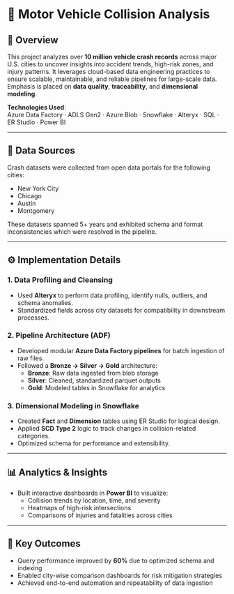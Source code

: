 # 🚦 Motor Vehicle Collision Analysis

## 📌 Overview
This project analyzes over **10 million vehicle crash records** across major U.S. cities to uncover insights into accident trends, high-risk zones, and injury patterns. It leverages cloud-based data engineering practices to ensure scalable, maintainable, and reliable pipelines for large-scale data. Emphasis is placed on **data quality**, **traceability**, and **dimensional modeling**.

**Technologies Used**:  
Azure Data Factory · ADLS Gen2 · Azure Blob · Snowflake · Alteryx · SQL · ER Studio · Power BI

---

## 📂 Data Sources
Crash datasets were collected from open data portals for the following cities:
- New York City
- Chicago
- Austin
- Montgomery

These datasets spanned 5+ years and exhibited schema and format inconsistencies which were resolved in the pipeline.

---

## ⚙️ Implementation Details

### 1. Data Profiling and Cleansing
- Used **Alteryx** to perform data profiling, identify nulls, outliers, and schema anomalies.
- Standardized fields across city datasets for compatibility in downstream processes.

### 2. Pipeline Architecture (ADF)
- Developed modular **Azure Data Factory pipelines** for batch ingestion of raw files.
- Followed a **Bronze → Silver → Gold** architecture:
  - **Bronze**: Raw data ingested from blob storage
  - **Silver**: Cleaned, standardized parquet outputs
  - **Gold**: Modeled tables in Snowflake for analytics

### 3. Dimensional Modeling in Snowflake
- Created **Fact** and **Dimension** tables using ER Studio for logical design.
- Applied **SCD Type 2** logic to track changes in collision-related categories.
- Optimized schema for performance and extensibility.

---

## 📊 Analytics & Insights
- Built interactive dashboards in **Power BI** to visualize:
  - Collision trends by location, time, and severity
  - Heatmaps of high-risk intersections
  - Comparisons of injuries and fatalities across cities

---

## 🧠 Key Outcomes
- Query performance improved by **60%** due to optimized schema and indexing
- Enabled city-wise comparison dashboards for risk mitigation strategies
- Achieved end-to-end automation and repeatability of data ingestion


